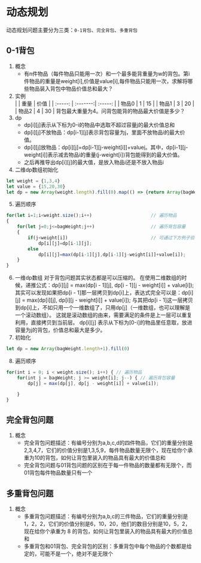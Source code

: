 # 动态规划
动态规划问题主要分为三类：`0-1背包`、`完全背包`、`多重背包`
## 0-1背包
1. 概念
	- 有n件物品（每件物品只能用一次）和一个最多能背重量为w的背包。第i件物品的重量是weight[i],价值是value[i],每件物品只能用一次，求解将哪些物品装入背包中物品价值总和最大？
2. 实例   
    |  	      |	   重量  |	价值	|
    | :-----: | :-------:| :-----: |
    | 物品0    |     1  |   15      |
    | 物品1     |   3   |   20      |
    | 物品2     |   4   |   30      |
    背包最大重量为4。问背包能背的物品最大价值是多少？
3. dp
    - dp[i][j]表示从下标为0-i的物品中选取不超过容量j的最大价值总和
    - dp[i][j]不放物品：dp[i-1][j]表示背包容量为j，里面不放物品i的最大价值。
    - dp[i][j]放物品：dp[i][j]=dp[i-1][j-weight[i]]+value[i](物品i的价值)。其中，dp[i-1][j-weight[i]]表示减去物品i的重量(j-weight[i])背包能得到的最大价值。
    - 之后再推导出dp[i][j]的最大值，是放入物品i还是不放入物品i
4. 二维dp数组初始化
```js
let weight = {1,3,4}
let value = {15,20,30}
let dp = new Array(weight.length).fill(0).map(() => {return Array(bagWeight).fill(0)})
``` 
5. 遍历顺序
```js
for(let i=1;i<weight.size();i++)                      // 遍历物品
{
    for(let j=0;j<=bagWeight;j++)                     // 遍历背包容量
    {
        if(j<weight[i])                               // 可通过下方例子验证
            dp[i][j]=dp[i-1][j];
        else
            dp[i][j]=max(dp[i-1][j],dp[i-1][j-weight[i]]+value[i]);
    }
}
```
6. 一维dp数组
对于背包问题其实状态都是可以压缩的。
在使用二维数组的时候，递推公式：dp[i][j] = max(dp[i - 1][j], dp[i - 1][j - weight[i]] + value[i]);
其实可以发现如果把dp[i - 1]那一层拷贝到dp[i]上，表达式完全可以是：dp[i][j] = max(dp[i][j], dp[i][j - weight[i]] + value[i]);
与其把dp[i - 1]这一层拷贝到dp[i]上，不如只用一个一维数组了，只用dp[j]（一维数组，也可以理解是一个滚动数组）。
这就是滚动数组的由来，需要满足的条件是上一层可以重复利用，直接拷贝到当前层。
dp[i][j] 表示从下标为[0-i]的物品里任意取，放进容量为j的背包，价值总和最大是多少。
7. 初始化
```js
let dp = new Array(bagWeight.length+1).fill(0)
```
8. 遍历顺序
```js
for(int i = 0; i < weight.size(); i++) { // 遍历物品
    for(int j = bagWeight; j >= weight[i]; j--) { // 遍历背包容量
        dp[j] = max(dp[j], dp[j - weight[i]] + value[i]);

    }
}
```
## 完全背包问题
1. 概念
    - 完全背包问题描述：有编号分别为a,b,c,d的四件物品，它们的重量分别是2,3,4,7，它们的价值分别是1,3,5,9，每件物品数量无限个，现在给你个承重为10的背包，如何让背包里装入的物品具有最大的价值总和
    - 完全背包问题与01背包问题的区别在于每一件物品的数量都有无限个，而01背包每件物品数量只有一个

## 多重背包问题
1. 概念
    - 多重背包问题描述：有编号分别为a,b,c的三件物品，它们的重量分别是1，2，2，它们的价值分别是6，10，20，他们的数目分别是10，5，2，现在给你个承重为 8 的背包，如何让背包里装入的物品具有最大的价值总和
    - 多重背包和01背包、完全背包的区别：多重背包中每个物品的个数都是给定的，可能不是一个，绝对不是无限个